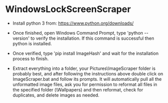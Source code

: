 # WindowsLockScreenScraper

-	Install python 3 from: https://www.python.org/downloads/ 
-	Once finished, open Windows Command Prompt, type 'python --version' to verify the installation. If this command is successful then python is installed. 
-	Once verified, type 'pip install ImageHash' and wait for the installation process to finish.

- Extract everything into a folder, your Pictures\ImageScraper folder is probably best, and after following the instructions above double click on ImageScraper.bat and follow its prompts. It will automatically pull all the unformatted image files, ask you for permission to reformat all files in the specified folder (\Wallpapers\) and then reformat, check for duplicates, and delete images as needed.
